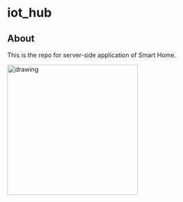 # iot_hub

## About

This is the repo for server-side application of Smart Home.

<img src="https://user-images.githubusercontent.com/48650232/167967204-9c0cd23e-0d33-4e62-a036-c5651628e7bd.pnghttps://user-images.githubusercontent.com/48650232/175784171-2eb9530f-7757-4e74-a90b-926fa4c0cf9d.png" alt="drawing" width="300"/>

